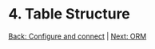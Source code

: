 # 4. Table Structure


[Back: Configure and connect](ConfigureAndConnect.md#33-disconnect) |
[Next: ORM](ORM.md#5-orm)